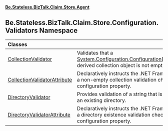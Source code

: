#### [Be.Stateless.BizTalk.Claim.Store.Agent](README.md 'README')

## Be.Stateless.BizTalk.Claim.Store.Configuration.Validators Namespace

| Classes | |
| :--- | :--- |
| [CollectionValidator](CollectionValidator.md 'Be.Stateless.BizTalk.Claim.Store.Configuration.Validators.CollectionValidator') | Validates that a [System.Configuration.ConfigurationElementCollection](https://docs.microsoft.com/en-us/dotnet/api/System.Configuration.ConfigurationElementCollection 'System.Configuration.ConfigurationElementCollection')-derived collection object is not empty. |
| [CollectionValidatorAttribute](CollectionValidatorAttribute.md 'Be.Stateless.BizTalk.Claim.Store.Configuration.Validators.CollectionValidatorAttribute') | Declaratively instructs the .NET Framework to perform a non-empty collection validation check on a configuration property. |
| [DirectoryValidator](DirectoryValidator.md 'Be.Stateless.BizTalk.Claim.Store.Configuration.Validators.DirectoryValidator') | Provides validation of a string that is meant to denote an existing directory. |
| [DirectoryValidatorAttribute](DirectoryValidatorAttribute.md 'Be.Stateless.BizTalk.Claim.Store.Configuration.Validators.DirectoryValidatorAttribute') | Declaratively instructs the .NET Framework to perform a directory existence validation check on a configuration property. |
